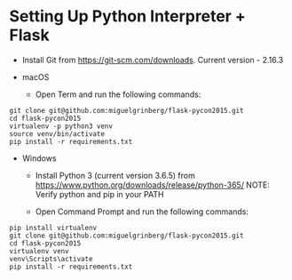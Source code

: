 # Setting Up Python Interpreter + Flask

* Install Git from https://git-scm.com/downloads. Current version - 2.16.3

* macOS

  * Open Term and run the following commands:
```
git clone git@github.com:miguelgrinberg/flask-pycon2015.git
cd flask-pycon2015
virtualenv -p python3 venv
source venv/bin/activate
pip install -r requirements.txt
```

* Windows

  * Install Python 3 (current version 3.6.5) from https://www.python.org/downloads/release/python-365/
  NOTE: Verify python and pip in your PATH

  * Open Command Prompt and run the following commands:
```
pip install virtualenv
git clone git@github.com:miguelgrinberg/flask-pycon2015.git
cd flask-pycon2015
virtualenv venv
venv\Scripts\activate
pip install -r requirements.txt
```
